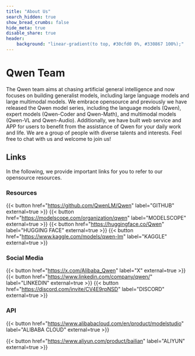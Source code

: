 ```yaml
---
title: "About Us"
search_hidden: true
show_bread_crumbs: false
hide_meta: true
disable_share: true
header:
    background: "linear-gradient(to top, #30cfd0 0%, #330867 100%);"
---
```

# Qwen Team

The Qwen team aims at chasing artificial general intelligence and now focuses on building generalist models, including large language models and large multimodal models. We embrace opensource and previously we have released the Qwen model series, including the language models (Qwen), expert models (Qwen-Coder and Qwen-Math), and multimodal models (Qwen-VL and Qwen-Audio). Additionally, we have built web service and APP for users to benefit from the assistance of Qwen for your daily work and life. We are a group of people with diverse talents and interests. Feel free to chat with us and welcome to join us!

## Links

In the following, we provide important links for you to refer to our opensource resources.


### Resources

{{< button href="https://github.com/QwenLM/Qwen" label="GITHUB" external=true >}}
{{< button href="https://modelscope.com/organization/qwen" label="MODELSCOPE" external=true >}}
{{< button href="https://huggingface.co/Qwen" label="HUGGING FACE" external=true >}}
{{< button href="https://www.kaggle.com/models/qwen-lm" label="KAGGLE" external=true >}}

### Social Media

{{< button href="https://x.com/Alibaba_Qwen" label="X" external=true >}}
{{< button href="https://www.linkedin.com/company/qwen/" label="LINKEDIN" external=true >}}
{{< button href="https://discord.com/invite/CV4E9rpNSD" label="DISCORD" external=true >}}

### API

{{< button href="https://www.alibabacloud.com/en/product/modelstudio" label="ALIBABA CLOUD" external=true >}}

{{< button href="https://www.aliyun.com/product/bailian" label="ALIYUN" external=true >}}